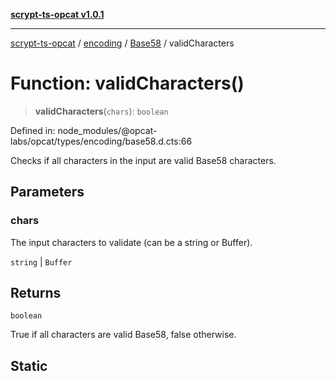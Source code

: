 [**scrypt-ts-opcat v1.0.1**](../../../../../README.md)

***

[scrypt-ts-opcat](../../../../../README.md) / [encoding](../../../README.md) / [Base58](../README.md) / validCharacters

# Function: validCharacters()

> **validCharacters**(`chars`): `boolean`

Defined in: node\_modules/@opcat-labs/opcat/types/encoding/base58.d.cts:66

Checks if all characters in the input are valid Base58 characters.

## Parameters

### chars

The input characters to validate (can be a string or Buffer).

`string` | `Buffer`

## Returns

`boolean`

True if all characters are valid Base58, false otherwise.

## Static
